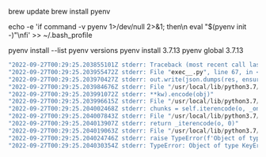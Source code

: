 



brew update
brew install pyenv

echo -e 'if command -v pyenv 1>/dev/null 2>&1; then\n  eval "$(pyenv init -)"\nfi' >> ~/.bash_profile

pyenv install --list
pyenv versions
pyenv install 3.7.13
pyenv global 3.7.13

```s
"2022-09-27T00:29:25.203855101Z stderr: Traceback (most recent call last):"
"2022-09-27T00:29:25.203955472Z stderr: File "exec__.py", line 67, in <module>"
"2022-09-27T00:29:25.203970427Z stderr: out.write(json.dumps(res, ensure_ascii=False).encode('utf-8'))"
"2022-09-27T00:29:25.203984676Z stderr: File "/usr/local/lib/python3.7/json/__init__.py", line 238, in dumps"
"2022-09-27T00:29:25.203991072Z stderr: **kw).encode(obj)"
"2022-09-27T00:29:25.203996615Z stderr: File "/usr/local/lib/python3.7/json/encoder.py", line 199, in encode"
"2022-09-27T00:29:25.204002468Z stderr: chunks = self.iterencode(o, _one_shot=True)"
"2022-09-27T00:29:25.204007843Z stderr: File "/usr/local/lib/python3.7/json/encoder.py", line 257, in iterencode"
"2022-09-27T00:29:25.204013907Z stderr: return _iterencode(o, 0)"
"2022-09-27T00:29:25.204019063Z stderr: File "/usr/local/lib/python3.7/json/encoder.py", line 179, in default"
"2022-09-27T00:29:25.204024746Z stderr: raise TypeError(f'Object of type {o.__class__.__name__} '"
"2022-09-27T00:29:25.204030354Z stderr: TypeError: Object of type KeyError is not JSON serializable"
```